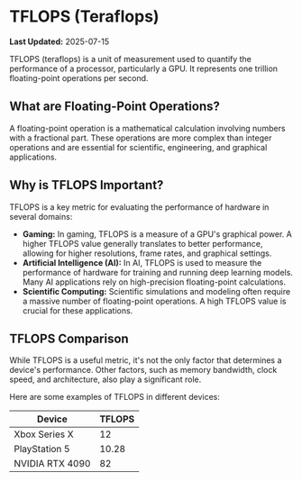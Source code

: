 # TFLOPS (Teraflops)

**Last Updated:** 2025-07-15

TFLOPS (teraflops) is a unit of measurement used to quantify the performance of a processor, particularly a GPU. It represents one trillion floating-point operations per second.

## What are Floating-Point Operations?

A floating-point operation is a mathematical calculation involving numbers with a fractional part. These operations are more complex than integer operations and are essential for scientific, engineering, and graphical applications.

## Why is TFLOPS Important?

TFLOPS is a key metric for evaluating the performance of hardware in several domains:

*   **Gaming:** In gaming, TFLOPS is a measure of a GPU's graphical power. A higher TFLOPS value generally translates to better performance, allowing for higher resolutions, frame rates, and graphical settings.
*   **Artificial Intelligence (AI):** In AI, TFLOPS is used to measure the performance of hardware for training and running deep learning models. Many AI applications rely on high-precision floating-point calculations.
*   **Scientific Computing:** Scientific simulations and modeling often require a massive number of floating-point operations. A high TFLOPS value is crucial for these applications.

## TFLOPS Comparison

While TFLOPS is a useful metric, it's not the only factor that determines a device's performance. Other factors, such as memory bandwidth, clock speed, and architecture, also play a significant role.

Here are some examples of TFLOPS in different devices:

| Device              | TFLOPS      |
| ------------------- | ----------- |
| Xbox Series X       | 12          |
| PlayStation 5       | 10.28       |
| NVIDIA RTX 4090     | 82          |
